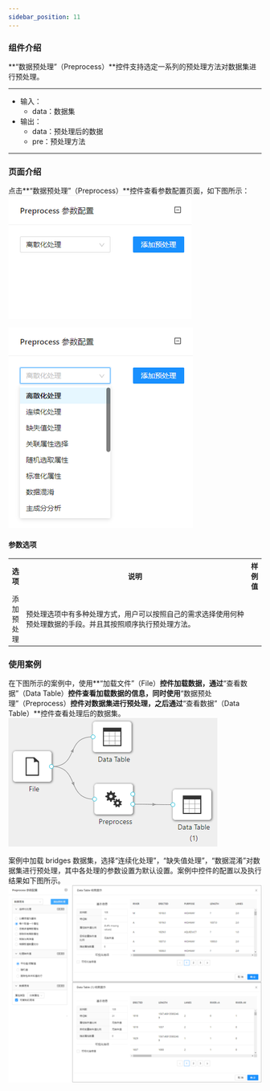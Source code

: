 ```yaml
---
sidebar_position: 11
---
```

### 组件介绍
**“数据预处理”（Preprocess）**控件支持选定一系列的预处理方法对数据集进行预处理。

<hr/>

- 输入：
  - data：数据集
- 输出：
  - data：预处理后的数据
  - pre：预处理方法

<hr/>


### 页面介绍
点击**“数据预处理”（Preprocess）**控件查看参数配置页面，如下图所示：  
[ ![](/img/aistudio/preprocess/preprocess/param1.png) ](/img/aistudio/preprocess/preprocess/param1.png)

[ ![](/img/aistudio/preprocess/preprocess/param2.png) ](/img/aistudio/preprocess/preprocess/param2.png)


#### 参数选项
<table>
  <tr>
    <th>选项</th>
    <th width="650">说明</th>
    <th>样例值</th>
  </tr>
  <tr>
      <td>添加预处理</td> 
      <td>
      预处理选项中有多种处理方式，用户可以按照自己的需求选择使用何种预处理数据的手段。并且其按照顺序执行预处理方法。
      </td> 
      <td></td>
  </tr>
</table>

### 使用案例
在下图所示的案例中，使用**“加载文件”（File）**控件加载数据，通过**“查看数据”（Data Table）**控件查看加载数据的信息，同时使用**“数据预处理”（Preprocess）**控件对数据集进行预处理，之后通过**“查看数据”（Data Table）**控件查看处理后的数据集。   
[ ![](/img/aistudio/preprocess/preprocess/workflow.png) ](/img/aistudio/preprocess/preprocess/workflow.png)

案例中加载 bridges 数据集，选择“连续化处理”，“缺失值处理”，“数据混淆”对数据集进行预处理，其中各处理的参数设置为默认设置。案例中控件的配置以及执行结果如下图所示。    
[ ![](/img/aistudio/preprocess/preprocess/workflow-result.png) ](/img/aistudio/preprocess/preprocess/workflow-result.png)